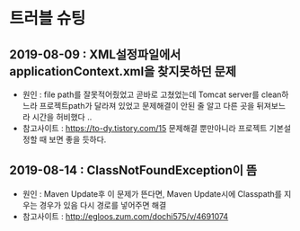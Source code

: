 # 트러블 슈팅

## 2019-08-09 : XML설정파일에서 applicationContext.xml을 찾지못하던 문제
- 원인 : file path를 잘못적어줬었고 곧바로 고쳤었는데 Tomcat server를 clean하느라 프로젝트path가 달라져 있었고 문제해결이 안된 줄 알고 다른 곳을 뒤져보느라 시간을 허비했다 ..
- 참고사이트 : https://to-dy.tistory.com/15 문제해결 뿐만아니라 프로젝트 기본설정할 때 보면 좋을 듯하다.

## 2019-08-14 : ClassNotFoundException이 뜸
- 원인 : Maven Update후 이 문제가 뜬다면, Maven Update시에 Classpath를 지우는 경우가 있음 다시 경로를 넣어주면 해결
- 참고사이트 : http://egloos.zum.com/dochi575/v/4691074